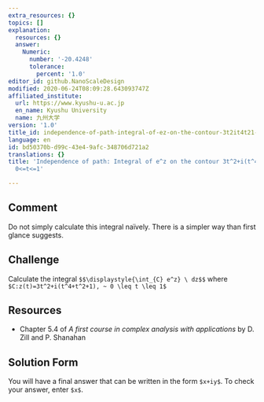 ```yaml
---
extra_resources: {}
topics: []
explanation:
  resources: {}
  answer:
    Numeric:
      number: '-20.4248'
      tolerance:
        percent: '1.0'
editor_id: github.NanoScaleDesign
modified: 2020-06-24T08:09:28.643093747Z
affiliated_institute:
  url: https://www.kyushu-u.ac.jp
  en_name: Kyushu University
  name: 九州大学
version: '1.0'
title_id: independence-of-path-integral-of-ez-on-the-contour-3t2it4t21-for-0t1
language: en
id: bd50370b-d99c-43e4-9afc-348706d721a2
translations: {}
title: 'Independence of path: Integral of e^z on the contour 3t^2+i(t^4+t^2+1) for
  0<=t<=1'

---
```


## Comment
Do not simply calculate this integral naïvely. There is a simpler way than first glance suggests.

## Challenge
Calculate the integral
`$$\displaystyle{\int_{C} e^z} \ dz$$`
where `$C:z(t)=3t^2+i(t^4+t^2+1), ~ 0 \leq t \leq 1$`


## Resources
- Chapter 5.4 of *A first course in complex analysis with applications* by D. Zill and P. Shanahan


## Solution Form
You will have a final answer that can be written in the form `$x+iy$`.
To check your answer, enter `$x$`.
